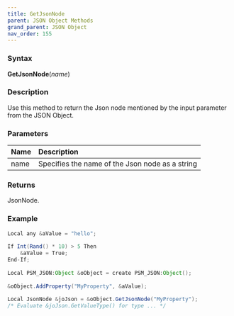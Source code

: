 ```yaml
---
title: GetJsonNode
parent: JSON Object Methods
grand_parent: JSON Object
nav_order: 155
---
```


### [](#header-3)Syntax

**GetJsonNode**(_name_)

### [](#header-3)Description

Use this method to return the Json node mentioned by the input parameter from the JSON Object.

### [](#header-3)Parameters

| Name           | Description                                                                    |
|:---------------|:-------------------------------------------------------------------------------|
| name           | Specifies the name of the Json node as a string                                |


### [](#header-3)Returns

JsonNode.

### [](#header-3)Example

```java
Local any &aValue = "hello";
   
If Int(Rand() * 10) > 5 Then
    &aValue = True;
End-If;
   
Local PSM_JSON:Object &oObject = create PSM_JSON:Object();
   
&oObject.AddProperty("MyProperty", &aValue);
   
Local JsonNode &joJson = &oObject.GetJsonNode("MyProperty");
/* Evaluate &joJson.GetValueType() for type ... */
```
